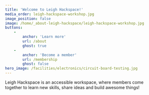 ```yaml
---
title: 'Welcome to Leigh Hackspace!'
media_order: leigh-hackspace-workshop.jpg
image_position: false
image: /home/_about-leigh-hackspace/leigh-hackspace-workshop.jpg
buttons:
    -
        anchor: 'Learn more'
        url: /about
        ghost: true
    -
        anchor: 'Become a member'
        url: /membership
        ghost: false
hero_image: /facilities/electronics/circuit-board-testing.jpg
---
```


Leigh Hackspace is an accessible workspace, where members come together to learn new skills, share ideas and build awesome things!